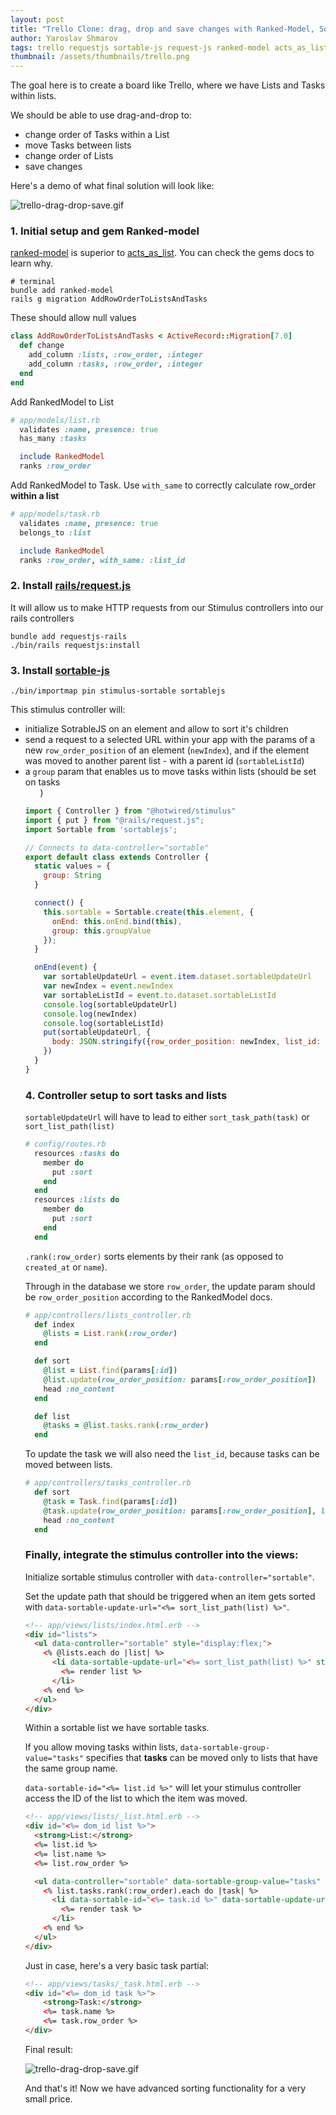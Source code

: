 ```yaml
---
layout: post
title: "Trello Clone: drag, drop and save changes with Ranked-Model, SortableJs and RequestJs"
author: Yaroslav Shmarov
tags: trello requestjs sortable-js request-js ranked-model acts_as_list sort
thumbnail: /assets/thumbnails/trello.png
---
```


The goal here is to create a board like Trello, where we have Lists and Tasks within lists.

We should be able to use drag-and-drop to:
- change order of Tasks within a List
- move Tasks between lists
- change order of Lists
- save changes

Here's a demo of what final solution will look like:

![trello-drag-drop-save.gif](/assets/images/119-trello-drag-drop-save.gif)

### 1. Initial setup and gem Ranked-model

[ranked-model](https://github.com/brendon/ranked-model) is superior to [acts_as_list](https://github.com/brendon/acts_as_list). You can check the gems docs to learn why.

```shell
# terminal
bundle add ranked-model
rails g migration AddRowOrderToListsAndTasks
```

These should allow null values

```ruby
class AddRowOrderToListsAndTasks < ActiveRecord::Migration[7.0]
  def change
    add_column :lists, :row_order, :integer
    add_column :tasks, :row_order, :integer
  end
end
```

Add RankedModel to List

```ruby
# app/models/list.rb
  validates :name, presence: true
  has_many :tasks

  include RankedModel
  ranks :row_order
```

Add RankedModel to Task. Use `with_same` to correctly calculate row_order **within a list**

```ruby
# app/models/task.rb
  validates :name, presence: true
  belongs_to :list

  include RankedModel
  ranks :row_order, with_same: :list_id
```

### 2. Install [rails/request.js](https://github.com/rails/requestjs-rails)

It will allow us to make HTTP requests from our Stimulus controllers into our rails controllers

```shell
bundle add requestjs-rails
./bin/rails requestjs:install
```

### 3. Install [sortable-js](https://github.com/SortableJS/Sortable)

```shell
./bin/importmap pin stimulus-sortable sortablejs
```

This stimulus controller will:
- initialize SotrableJS on an element and allow to sort it's children
- send a request to a selected URL within your app with the params of a new `row_order_position` of an element (`newIndex`), and if the element was moved to another parent list - with a parent id (`sortableListId`)
- a `group` param that enables us to move tasks within lists (should be set on tasks <ul>)

```js
import { Controller } from "@hotwired/stimulus"
import { put } from "@rails/request.js";
import Sortable from 'sortablejs';

// Connects to data-controller="sortable"
export default class extends Controller {
  static values = {
    group: String
  }

  connect() {
    this.sortable = Sortable.create(this.element, {
      onEnd: this.onEnd.bind(this),
      group: this.groupValue
    });
  }

  onEnd(event) {
    var sortableUpdateUrl = event.item.dataset.sortableUpdateUrl
    var newIndex = event.newIndex
    var sortableListId = event.to.dataset.sortableListId
    console.log(sortableUpdateUrl)
    console.log(newIndex)
    console.log(sortableListId)
    put(sortableUpdateUrl, {
      body: JSON.stringify({row_order_position: newIndex, list_id: sortableListId}),
    })
  }
}
```

### 4. Controller setup to sort tasks and lists

`sortableUpdateUrl` will have to lead to either `sort_task_path(task)` or `sort_list_path(list)`

```ruby
# config/routes.rb
  resources :tasks do
    member do
      put :sort
    end
  end
  resources :lists do
    member do
      put :sort
    end
  end
```

`.rank(:row_order)` sorts elements by their rank (as opposed to `created_at` or `name`).

Through in the database we store `row_order`, the update param should be `row_order_position` according to the RankedModel docs.

```ruby
# app/controllers/lists_controller.rb
  def index
    @lists = List.rank(:row_order)
  end

  def sort
    @list = List.find(params[:id])
    @list.update(row_order_position: params[:row_order_position])
    head :no_content
  end

  def list
    @tasks = @list.tasks.rank(:row_order)
  end
```

To update the task we will also need the `list_id`, because tasks can be moved between lists.

```ruby
# app/controllers/tasks_controller.rb
  def sort
    @task = Task.find(params[:id])
    @task.update(row_order_position: params[:row_order_position], list_id: params[:list_id])
    head :no_content
  end
```

### Finally, integrate the stimulus controller into the views:

Initialize sortable stimulus controller with `data-controller="sortable"`.

Set the update path that should be triggered when an item gets sorted with `data-sortable-update-url="<%= sort_list_path(list) %>"`.

```html
<!-- app/views/lists/index.html.erb -->
<div id="lists">
  <ul data-controller="sortable" style="display:flex;">
    <% @lists.each do |list| %>
      <li data-sortable-update-url="<%= sort_list_path(list) %>" style="border:solid; width: 400px">
        <%= render list %>
      </li>
    <% end %>
  </ul>
</div>
```

Within a sortable list we have sortable tasks. 

If you allow moving tasks within lists, `data-sortable-group-value="tasks"` specifies that **tasks** can be moved only to lists that have the same group name.

`data-sortable-id="<%= list.id %>"` will let your stimulus controller access the ID of the list to which the item was moved.

```html
<!-- app/views/lists/_list.html.erb -->
<div id="<%= dom_id list %>">
  <strong>List:</strong>
  <%= list.id %>
  <%= list.name %>
  <%= list.row_order %>

  <ul data-controller="sortable" data-sortable-group-value="tasks" data-sortable-list-id="<%=list.id%>">
    <% list.tasks.rank(:row_order).each do |task| %>
      <li data-sortable-id="<%= task.id %>" data-sortable-update-url="<%= sort_task_path(task) %>">
        <%= render task %>
      </li>
    <% end %>
  </ul>
</div>
```

Just in case, here's a very basic task partial:

```html
<!-- app/views/tasks/_task.html.erb -->
<div id="<%= dom_id task %>">
    <strong>Task:</strong>
    <%= task.name %>
    <%= task.row_order %>
</div>
```

Final result:

![trello-drag-drop-save.gif](/assets/images/119-trello-drag-drop-save.gif)

And that's it! Now we have advanced sorting functionality for a very small price.
